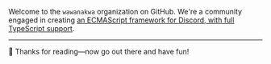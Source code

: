 Welcome to the `wawanakwa` organization on GitHub. We're a community engaged in
creating [an ECMAScript framework for Discord, with full TypeScript support][gh-wawanakwa-wawanakwa].

---

🎉 Thanks for reading—now go out there and have fun!

[gh-wawanakwa-wawanakwa]: https://github.com/wawanakwa/wawanakwa
